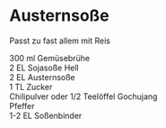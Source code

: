 # Austernsoße

Passt zu fast allem mit Reis

300 ml Gemüsebrühe\
2 EL Sojasoße Hell\
2 EL Austernsoße\
1 TL Zucker\
Chilipulver oder 1/2 Teelöffel Gochujang\
Pfeffer\
1-2 EL Soßenbinder
